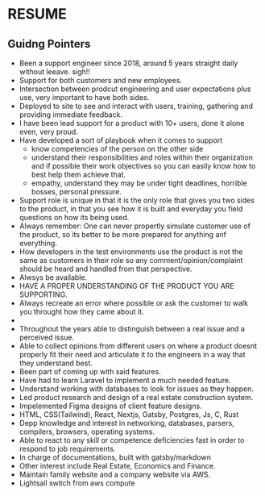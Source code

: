 # RESUME 

  
## Guidng Pointers

- Been a support engineer since 2018, around 5 years straight daily without leeave. sigh!!
- Support for both customers and new employees.
- Intersection between prodcut engineering and user expectations plus use, very important to have both sides.
- Deployed to site to see and interact with users, training, gathering and providing immediate feedback.
- I have been lead support for a product with 10+ users, done it alone even, very proud.
- Have developed a sort of playbook when it comes to support
  - know competencies of the person on the other side
  - understand their responsibilities and roles within their organization and if possible their work objectives so you can easily know how to best help them achieve that.
  - empathy, understand they may be under tight deadlines, horrible bosses, personal pressure.
- Support role is unique in that it is the only role that gives you two sides to the product, in that you see how it is built and everyday you field questions on how its being used.
- Always remember: One can never propertly simulate customer use of the product, so its better to be more prepared for anything anf everything.
- How developers in the test environments use the product is not the same as customers in their role so any comment/opinion/complaint should be heard and handled from that perspective.
- Alwsys be available.
- HAVE A PROPER UNDERSTANDING OF THE PRODUCT YOU ARE SUPPORTING.
- Always recreate an error where possible or ask the customer to walk you throught how they came about it.
- 
- Throughout the years able to distinguish between a real issue and a perceived issue.
- Able to collect opinions from different users on where a product doesnt properly fit their need and articulate it to the engineers in a way that they understand best.
- Been part of coming up with said features.
- Have had to learn Laravel to implement a much needed feature.
- Understand working with databases to look for issues as they happen.
- Led product research and design of a real estate construction system.
- Impelemented Figma designs of client feature designs.
- HTML, CSS(Tailwind), React, Nextjs, Gatsby, Postgres, Js, C, Rust
- Depp knowledge and interest in networking, databases, parsers, compilers, browsers, operating systems.
- Able to react to any skill or competence deficiencies fast in order to respond to job requirements.
- In charge of documentations, built with gatsby/markdown
- Other interest include Real Estate, Economics and Finance.
- Maintain family website and a company website via AWS.
- Lightsail switch from aws compute
